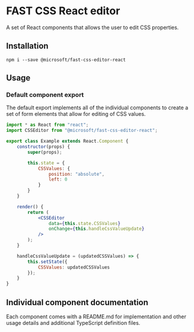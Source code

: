 # FAST CSS React editor
A set of React components that allows the user to edit CSS properties.

## Installation
`npm i --save @microsoft/fast-css-editor-react`

## Usage
### Default component export
The default export implements all of the individual components to create a set of form elements that allow for editing of CSS values.

```jsx
import * as React from "react";
import CSSEditor from "@microsoft/fast-css-editor-react";

export class Example extends React.Component {
    constructor(props) {
        super(props);

        this.state = {
            CSSValues: {
                position: "absolute",
                left: 0
            }
        }
    }

    render() {
        return (
            <CSSEditor
                data={this.state.CSSValues}
                onChange={this.handleCssValueUpdate}
            />
        );
    }

    handleCssValueUpdate = (updatedCSSValues) => {
        this.setState({
            CSSValues: updatedCSSValues
        });
    }
}
```

## Individual component documentation
Each component comes with a README.md for implementation and other usage details and additional TypeScript definition files.